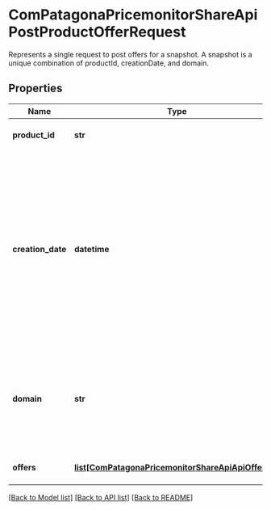 # ComPatagonaPricemonitorShareApiPostProductOfferRequest

Represents a single request to post offers for a snapshot. A snapshot is a unique combination of productId, creationDate, and domain.
## Properties
Name | Type | Description | Notes
------------ | ------------- | ------------- | -------------
**product_id** | **str** | Patagona&#39;s internal product id. | 
**creation_date** | **datetime** | ISO 8601 timestamp when the offers have been gathered. This timestamp needs to be more recent compared to already existing offers. Otherwise, the offers will be rejected. | 
**domain** | **str** | Origin of the offers. The domain needs to be set for the contract, otherwise, the offers will be rejected. | 
**offers** | [**list[ComPatagonaPricemonitorShareApiApiOfferV2]**](ComPatagonaPricemonitorShareApiApiOfferV2.md) | Non-empty list of offers. | 

[[Back to Model list]](../README.md#documentation-for-models) [[Back to API list]](../README.md#documentation-for-api-endpoints) [[Back to README]](../README.md)



